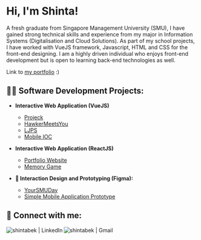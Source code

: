 <h1>Hi, I'm Shinta!</h1>

A fresh graduate from Singapore Management University (SMU), I have gained strong technical skills and experience from my major in Information Systems (Digitalisation and Cloud Solutions). As part of my school projects, I have worked with VueJS framework, Javascript, HTML and CSS for the front-end designing. I am a highly driven individual who enjoys front-end development but is open to learning back-end technologies as well. 

Link to [my portfolio](https://shintabek.netlify.app/) :)

<h2>👨‍💻 Software Development Projects:</h2>

- <b>Interactive Web Application (VueJS)</b>
  - [Projeck](https://github.com/DemonDia/WAD2LMAOO)
  - [HawkerMeetsYou](https://github.com/wojunn/TeamESD)
  - [LJPS](https://github.com/kaniel98/project-spm)
  - [Mobile IOC](https://github.com/project-graduate/mobile-ioc)

- <b>Interactive Web Application (ReactJS)</b>
  - [Portfolio Website](https://github.com/francescaaaaa/my-portfolio)
  - [Memory Game](https://github.com/francescaaaaa/memoryGame_assessment)
    
- <b>📱 Interaction Design and Prototyping (Figma):</b>
  - [YourSMUDay](https://bit.ly/3q2M8XV)
  - [Simple Mobile Application Prototype](https://www.figma.com/proto/B0RaCsrfwxZAlqOyl0BitM/prototype?scaling=scale-down&page-id=0%3A1&starting-point-node-id=37%3A4840&show-proto-sidebar=1&node-id=37-4840)

<h2> 🤳 Connect with me:</h2>

[<img align="left" alt="shintabek | LinkedIn" src="https://img.shields.io/badge/LinkedIn-%230077B5.svg?&style=for-the-badge&logo=linkedin&logoColor=white" />][linkedin]

[linkedin]: https://linkedin.com/in/shintabek

<a href="mailto:shintabek@gmail.com"> 
  <img align="left" alt="shintabek | Gmail" src="https://img.shields.io/badge/Email-%23D14836.svg?&style=for-the-badge&logo=gmail&logoColor=white"/> 
</a>

<!--

Here are some ideas to get you started:

- 🔭 I’m currently working on ...
- 🌱 I’m currently learning ...
- 👯 I’m looking to collaborate on ...
- 🤔 I’m looking for help with ...
- 💬 Ask me about ...
- 📫 How to reach me: ...
- 😄 Pronouns: ...
- ⚡ Fun fact: ...
-->
